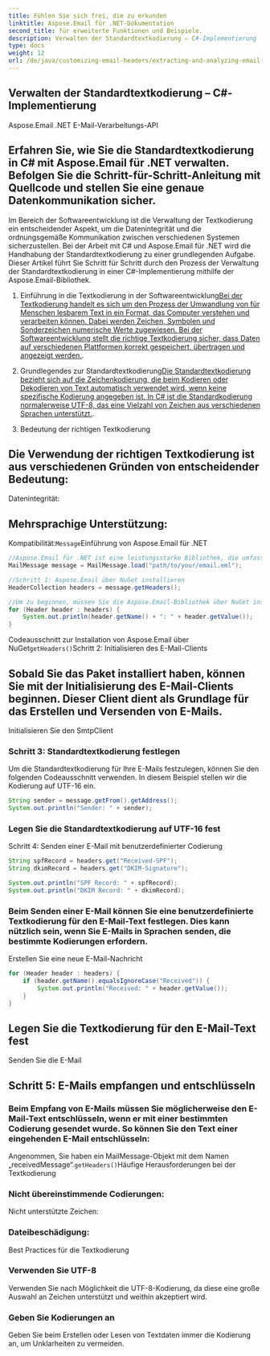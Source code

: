 ```yaml
---
title: Fühlen Sie sich frei, die zu erkunden
linktitle: Aspose.Email für .NET-Dokumentation
second_title: für erweiterte Funktionen und Beispiele.
description: Verwalten der Standardtextkodierung – C#-Implementierung
type: docs
weight: 12
url: /de/java/customizing-email-headers/extracting-and-analyzing-email-headers/
---
```


## Verwalten der Standardtextkodierung – C#-Implementierung

 Aspose.Email .NET E-Mail-Verarbeitungs-API

##  Erfahren Sie, wie Sie die Standardtextkodierung in C# mit Aspose.Email für .NET verwalten. Befolgen Sie die Schritt-für-Schritt-Anleitung mit Quellcode und stellen Sie eine genaue Datenkommunikation sicher.

Im Bereich der Softwareentwicklung ist die Verwaltung der Textkodierung ein entscheidender Aspekt, um die Datenintegrität und die ordnungsgemäße Kommunikation zwischen verschiedenen Systemen sicherzustellen. Bei der Arbeit mit C# und Aspose.Email für .NET wird die Handhabung der Standardtextkodierung zu einer grundlegenden Aufgabe. Dieser Artikel führt Sie Schritt für Schritt durch den Prozess der Verwaltung der Standardtextkodierung in einer C#-Implementierung mithilfe der Aspose.Email-Bibliothek.

1. Einführung in die Textkodierung in der Softwareentwicklung[Bei der Textkodierung handelt es sich um den Prozess der Umwandlung von für Menschen lesbarem Text in ein Format, das Computer verstehen und verarbeiten können. Dabei werden Zeichen, Symbolen und Sonderzeichen numerische Werte zugewiesen. Bei der Softwareentwicklung stellt die richtige Textkodierung sicher, dass Daten auf verschiedenen Plattformen korrekt gespeichert, übertragen und angezeigt werden.](https://www.oracle.com/java/technologies/javase-downloads.html).

2. Grundlegendes zur Standardtextkodierung[Die Standardtextkodierung bezieht sich auf die Zeichenkodierung, die beim Kodieren oder Dekodieren von Text automatisch verwendet wird, wenn keine spezifische Kodierung angegeben ist. In C# ist die Standardkodierung normalerweise UTF-8, das eine Vielzahl von Zeichen aus verschiedenen Sprachen unterstützt.](https://releases.aspose.com/email/java/).

3. Bedeutung der richtigen Textkodierung

## Die Verwendung der richtigen Textkodierung ist aus verschiedenen Gründen von entscheidender Bedeutung:

Datenintegrität:

## Mehrsprachige Unterstützung:

Kompatibilität:`Message`Einführung von Aspose.Email für .NET

```java
//Aspose.Email für .NET ist eine leistungsstarke Bibliothek, die umfassende E-Mail-Verarbeitungsfunktionen für .NET-Anwendungen bereitstellt. Es ermöglicht Ihnen, E-Mails in verschiedenen Formaten und Protokollen zu erstellen, zu bearbeiten und zu versenden.
MailMessage message = MailMessage.load("path/to/your/email.eml");

//Schritt 1: Aspose.Email über NuGet installieren
HeaderCollection headers = message.getHeaders();

//Um zu beginnen, müssen Sie die Aspose.Email-Bibliothek über NuGet installieren. Öffnen Sie Ihr Projekt in Visual Studio und verwenden Sie den NuGet-Paket-Manager, um nach dem Paket „Aspose.Email“ zu suchen und es zu installieren.
for (Header header : headers) {
    System.out.println(header.getName() + ": " + header.getValue());
}
```

 Codeausschnitt zur Installation von Aspose.Email über NuGet`getHeaders()`Schritt 2: Initialisieren des E-Mail-Clients

## Sobald Sie das Paket installiert haben, können Sie mit der Initialisierung des E-Mail-Clients beginnen. Dieser Client dient als Grundlage für das Erstellen und Versenden von E-Mails.

 Initialisieren Sie den SmtpClient

### Schritt 3: Standardtextkodierung festlegen

Um die Standardtextkodierung für Ihre E-Mails festzulegen, können Sie den folgenden Codeausschnitt verwenden. In diesem Beispiel stellen wir die Kodierung auf UTF-16 ein.

```java
String sender = message.getFrom().getAddress();
System.out.println("Sender: " + sender);
```

###  Legen Sie die Standardtextkodierung auf UTF-16 fest

Schritt 4: Senden einer E-Mail mit benutzerdefinierter Codierung

```java
String spfRecord = headers.get("Received-SPF");
String dkimRecord = headers.get("DKIM-Signature");

System.out.println("SPF Record: " + spfRecord);
System.out.println("DKIM Record: " + dkimRecord);
```

### Beim Senden einer E-Mail können Sie eine benutzerdefinierte Textkodierung für den E-Mail-Text festlegen. Dies kann nützlich sein, wenn Sie E-Mails in Sprachen senden, die bestimmte Kodierungen erfordern.

 Erstellen Sie eine neue E-Mail-Nachricht

```java
for (Header header : headers) {
    if (header.getName().equalsIgnoreCase("Received")) {
        System.out.println("Received: " + header.getValue());
    }
}
```

##  Legen Sie die Textkodierung für den E-Mail-Text fest

 Senden Sie die E-Mail

## Schritt 5: E-Mails empfangen und entschlüsseln

### Beim Empfang von E-Mails müssen Sie möglicherweise den E-Mail-Text entschlüsseln, wenn er mit einer bestimmten Codierung gesendet wurde. So können Sie den Text einer eingehenden E-Mail entschlüsseln:

 Angenommen, Sie haben ein MailMessage-Objekt mit dem Namen „receivedMessage“.`getHeaders()`Häufige Herausforderungen bei der Textkodierung

### Nicht übereinstimmende Codierungen:

Nicht unterstützte Zeichen:

### Dateibeschädigung:

Best Practices für die Textkodierung

### Verwenden Sie UTF-8

Verwenden Sie nach Möglichkeit die UTF-8-Kodierung, da diese eine große Auswahl an Zeichen unterstützt und weithin akzeptiert wird.

### Geben Sie Kodierungen an

Geben Sie beim Erstellen oder Lesen von Textdaten immer die Kodierung an, um Unklarheiten zu vermeiden.